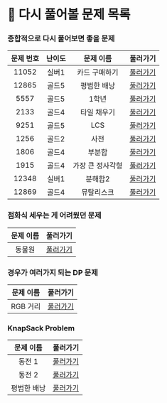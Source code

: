 # 📖 다시 풀어볼 문제 목록 


### 종합적으로 다시 풀어보면 좋을 문제
|문제 번호|난이도|문제 이름|풀러가기|
|:-:|:-:|:-:|:-:|
|11052|실버1|카드 구매하기|[풀러가기](https://www.acmicpc.net/problem/11052)|
|12865|골드5|평범한 배낭|[풀러가기](https://www.acmicpc.net/problem/12865)|
|5557|골드5|1학년|[풀러가기](https://www.acmicpc.net/problem/5557)|
|2133|골드4|타일 채우기|[풀러가기](https://www.acmicpc.net/problem/2133)|
|9251|골드5|LCS|[풀러가기](https://www.acmicpc.net/problem/9251)|
|1256|골드2|사전|[풀러가기](https://www.acmicpc.net/problem/1256)|
|1806|골드4|부분합|[풀러가기](https://www.acmicpc.net/problem/1806)|
|1915|골드4|가장 큰 정사각형|[풀러가기](https://www.acmicpc.net/problem/1915)|
|12348|실버1|분해합2|[풀러가기](https://www.acmicpc.net/problem/12348)|
|12869|골드4|뮤탈리스크|[풀러가기](https://www.acmicpc.next/problem/12869)|

### **점화식 세우는 게 어려웠던 문제**
|문제 이름|풀러가기|
|:-:|:-:|
|동물원|[풀러가기](https://www.acmicpc.net/problem/1309)|


### 경우가 여러가지 되는 DP 문제
|문제 이름|풀러가기|
|:-:|:-:|
|RGB 거리|[풀러가기](https://www.acmicpc.net/problem/1149)|

### KnapSack Problem
|문제 이름|풀러가기|
|:-:|:-:|
|동전 1|[풀러가기](https://www.acmicpc.net/problem/2293)|
|동전 2|[풀러가기](https://www.acmicpc.net/problem/2294)|
|평범한 배낭|[풀러가기](https://www.acmicpc.net/problem/12865)|